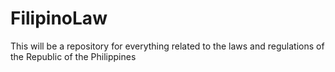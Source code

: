 # FilipinoLaw
This will be a repository for everything related to the laws and regulations of the Republic of the Philippines
